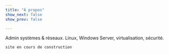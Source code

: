 ```yaml
---
title: "À propos"
show_next: false
show_prev: false

---
```

Admin systèmes & réseaux. Linux, Windows Server, virtualisation, sécurité.

``` 
site en cours de construction
``` 